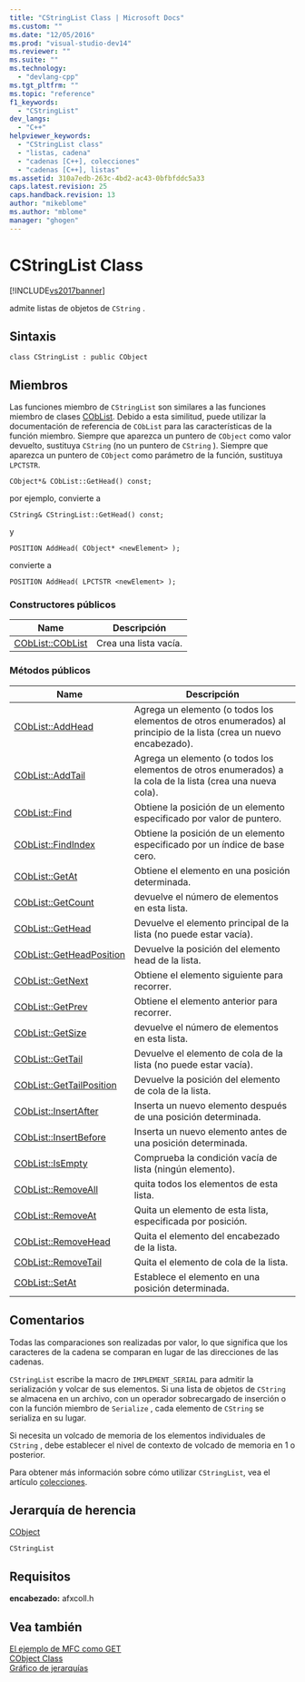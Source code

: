 ```yaml
---
title: "CStringList Class | Microsoft Docs"
ms.custom: ""
ms.date: "12/05/2016"
ms.prod: "visual-studio-dev14"
ms.reviewer: ""
ms.suite: ""
ms.technology: 
  - "devlang-cpp"
ms.tgt_pltfrm: ""
ms.topic: "reference"
f1_keywords: 
  - "CStringList"
dev_langs: 
  - "C++"
helpviewer_keywords: 
  - "CStringList class"
  - "listas, cadena"
  - "cadenas [C++], colecciones"
  - "cadenas [C++], listas"
ms.assetid: 310a7edb-263c-4bd2-ac43-0bfbfddc5a33
caps.latest.revision: 25
caps.handback.revision: 13
author: "mikeblome"
ms.author: "mblome"
manager: "ghogen"
---
```

# CStringList Class
[!INCLUDE[vs2017banner](../../assembler/inline/includes/vs2017banner.md)]

admite listas de objetos de `CString` .  
  
## Sintaxis  
  
```  
class CStringList : public CObject  
```  
  
## Miembros  
 Las funciones miembro de `CStringList` son similares a las funciones miembro de clases [CObList](../../mfc/reference/coblist-class.md).  Debido a esta similitud, puede utilizar la documentación de referencia de `CObList` para las características de la función miembro.  Siempre que aparezca un puntero de `CObject` como valor devuelto, sustituya `CString` \(no un puntero de `CString` \).  Siempre que aparezca un puntero de `CObject` como parámetro de la función, sustituya `LPCTSTR`.  
  
 `CObject*& CObList::GetHead() const;`  
  
 por ejemplo, convierte a  
  
 `CString& CStringList::GetHead() const;`  
  
 y  
  
 `POSITION AddHead( CObject* <newElement> );`  
  
 convierte a  
  
 `POSITION AddHead( LPCTSTR <newElement> );`  
  
### Constructores públicos  
  
|Name|Descripción|  
|----------|-----------------|  
|[CObList::CObList](../Topic/CObList::CObList.md)|Crea una lista vacía.|  
  
### Métodos públicos  
  
|Name|Descripción|  
|----------|-----------------|  
|[CObList::AddHead](../Topic/CObList::AddHead.md)|Agrega un elemento \(o todos los elementos de otros enumerados\) al principio de la lista \(crea un nuevo encabezado\).|  
|[CObList::AddTail](../Topic/CObList::AddTail.md)|Agrega un elemento \(o todos los elementos de otros enumerados\) a la cola de la lista \(crea una nueva cola\).|  
|[CObList::Find](../Topic/CObList::Find.md)|Obtiene la posición de un elemento especificado por valor de puntero.|  
|[CObList::FindIndex](../Topic/CObList::FindIndex.md)|Obtiene la posición de un elemento especificado por un índice de base cero.|  
|[CObList::GetAt](../Topic/CObList::GetAt.md)|Obtiene el elemento en una posición determinada.|  
|[CObList::GetCount](../Topic/CObList::GetCount.md)|devuelve el número de elementos en esta lista.|  
|[CObList::GetHead](../Topic/CObList::GetHead.md)|Devuelve el elemento principal de la lista \(no puede estar vacía\).|  
|[CObList::GetHeadPosition](../Topic/CObList::GetHeadPosition.md)|Devuelve la posición del elemento head de la lista.|  
|[CObList::GetNext](../Topic/CObList::GetNext.md)|Obtiene el elemento siguiente para recorrer.|  
|[CObList::GetPrev](../Topic/CObList::GetPrev.md)|Obtiene el elemento anterior para recorrer.|  
|[CObList::GetSize](../Topic/CObList::GetSize.md)|devuelve el número de elementos en esta lista.|  
|[CObList::GetTail](../Topic/CObList::GetTail.md)|Devuelve el elemento de cola de la lista \(no puede estar vacía\).|  
|[CObList::GetTailPosition](../Topic/CObList::GetTailPosition.md)|Devuelve la posición del elemento de cola de la lista.|  
|[CObList::InsertAfter](../Topic/CObList::InsertAfter.md)|Inserta un nuevo elemento después de una posición determinada.|  
|[CObList::InsertBefore](../Topic/CObList::InsertBefore.md)|Inserta un nuevo elemento antes de una posición determinada.|  
|[CObList::IsEmpty](../Topic/CObList::IsEmpty.md)|Comprueba la condición vacía de lista \(ningún elemento\).|  
|[CObList::RemoveAll](../Topic/CObList::RemoveAll.md)|quita todos los elementos de esta lista.|  
|[CObList::RemoveAt](../Topic/CObList::RemoveAt.md)|Quita un elemento de esta lista, especificada por posición.|  
|[CObList::RemoveHead](../Topic/CObList::RemoveHead.md)|Quita el elemento del encabezado de la lista.|  
|[CObList::RemoveTail](../Topic/CObList::RemoveTail.md)|Quita el elemento de cola de la lista.|  
|[CObList::SetAt](../Topic/CObList::SetAt.md)|Establece el elemento en una posición determinada.|  
  
## Comentarios  
 Todas las comparaciones son realizadas por valor, lo que significa que los caracteres de la cadena se comparan en lugar de las direcciones de las cadenas.  
  
 `CStringList` escribe la macro de `IMPLEMENT_SERIAL` para admitir la serialización y volcar de sus elementos.  Si una lista de objetos de `CString` se almacena en un archivo, con un operador sobrecargado de inserción o con la función miembro de `Serialize` , cada elemento de `CString` se serializa en su lugar.  
  
 Si necesita un volcado de memoria de los elementos individuales de `CString` , debe establecer el nivel de contexto de volcado de memoria en 1 o posterior.  
  
 Para obtener más información sobre cómo utilizar `CStringList`, vea el artículo [colecciones](../../mfc/collections.md).  
  
## Jerarquía de herencia  
 [CObject](../../mfc/reference/cobject-class.md)  
  
 `CStringList`  
  
## Requisitos  
 **encabezado:** afxcoll.h  
  
## Vea también  
 [El ejemplo de MFC como GET](../../top/visual-cpp-samples.md)   
 [CObject Class](../../mfc/reference/cobject-class.md)   
 [Gráfico de jerarquías](../../mfc/hierarchy-chart.md)